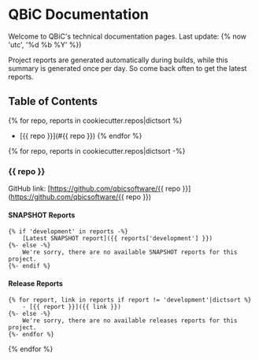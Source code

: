 # QBiC Documentation
Welcome to QBiC's technical documentation pages. Last update: {% now 'utc', '%d %b %Y' %})

Project reports are generated automatically during builds, while this summary is generated once per day. So come back often to get the latest reports. 

## Table of Contents
{% for repo, reports in cookiecutter.repos|dictsort %}
  - [{{ repo }}](#{{ repo }})
{% endfor %}

{% for repo, reports in cookiecutter.repos|dictsort -%}
### {{ repo }}
GitHub link: [https://github.com/qbicsoftware/{{ repo }}](https://github.com/qbicsoftware/{{ repo }})

#### SNAPSHOT Reports   
    {% if 'development' in reports -%}
        [Latest SNAPSHOT report]({{ reports['development'] }})
    {%- else -%}
        We're sorry, there are no available SNAPSHOT reports for this project.
    {%- endif %}

#### Release Reports
    {% for report, link in reports if report != 'development'|dictsort %}
        - [{{ report }}]({{ link }})
    {%- else -%}
        We're sorry, there are no available releases reports for this project.
    {%- endfor %}    
{% endfor %}